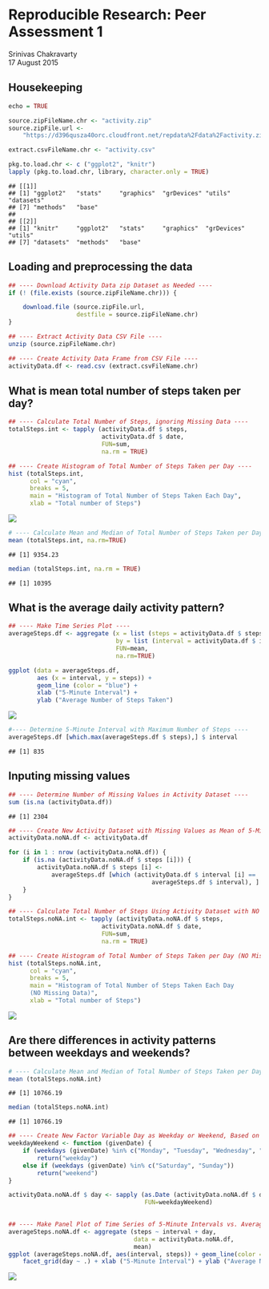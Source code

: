 # Reproducible Research: Peer Assessment 1
Srinivas Chakravarty  
17 August 2015  


## Housekeeping

```r
echo = TRUE

source.zipFileName.chr <- "activity.zip"
source.zipFile.url <-
    "https://d396qusza40orc.cloudfront.net/repdata%2Fdata%2Factivity.zip"

extract.csvFileName.chr <- "activity.csv"

pkg.to.load.chr <- c ("ggplot2", "knitr")
lapply (pkg.to.load.chr, library, character.only = TRUE)
```

```
## [[1]]
## [1] "ggplot2"   "stats"     "graphics"  "grDevices" "utils"     "datasets" 
## [7] "methods"   "base"     
## 
## [[2]]
## [1] "knitr"     "ggplot2"   "stats"     "graphics"  "grDevices" "utils"    
## [7] "datasets"  "methods"   "base"
```


## Loading and preprocessing the data

```r
## ---- Download Activity Data zip Dataset as Needed ----
if (! (file.exists (source.zipFileName.chr))) {

    download.file (source.zipFile.url,
                   destfile = source.zipFileName.chr)
}

## ---- Extract Activity Data CSV File ----
unzip (source.zipFileName.chr)

## ---- Create Activity Data Frame from CSV File ----
activityData.df <- read.csv (extract.csvFileName.chr)
```


## What is mean total number of steps taken per day?

```r
## ---- Calculate Total Number of Steps, ignoring Missing Data ----
totalSteps.int <- tapply (activityData.df $ steps,
                          activityData.df $ date,
                          FUN=sum,
                          na.rm = TRUE) 

## ---- Create Histogram of Total Number of Steps Taken per Day ----
hist (totalSteps.int,
      col = "cyan",
      breaks = 5,
      main = "Histogram of Total Number of Steps Taken Each Day",
      xlab = "Total number of Steps")
```

![](PA1_template_files/figure-html/meanTotalSteps-1.png) 

```r
# ---- Calculate Mean and Median of Total Number of Steps Taken per Day ----
mean (totalSteps.int, na.rm=TRUE)
```

```
## [1] 9354.23
```

```r
median (totalSteps.int, na.rm = TRUE)
```

```
## [1] 10395
```


## What is the average daily activity pattern?

```r
## ---- Make Time Series Plot ----
averageSteps.df <- aggregate (x = list (steps = activityData.df $ steps), 
                              by = list (interval = activityData.df $ interval),
                              FUN=mean,
                              na.rm=TRUE)

ggplot (data = averageSteps.df,
        aes (x = interval, y = steps)) +
        geom_line (color = "blue") +
        xlab ("5-Minute Interval") +
        ylab ("Average Number of Steps Taken")
```

![](PA1_template_files/figure-html/averageDailyActivity-1.png) 

```r
#---- Determine 5-Minute Interval with Maximum Number of Steps ----
averageSteps.df [which.max(averageSteps.df $ steps),] $ interval
```

```
## [1] 835
```


## Inputing missing values

```r
## ---- Determine Number of Missing Values in Activity Dataset ----
sum (is.na (activityData.df))
```

```
## [1] 2304
```

```r
## ---- Create New Activity Dataset with Missing Values as Mean of 5-Minute Interval ----
activityData.noNA.df <- activityData.df

for (i in 1 : nrow (activityData.noNA.df)) {
    if (is.na (activityData.noNA.df $ steps [i])) {
        activityData.noNA.df $ steps [i] <- 
            averageSteps.df [which (activityData.df $ interval [i] == 
                                        averageSteps.df $ interval), ] $ steps
    }
}

## ---- Calculate Total Number of Steps Using Activity Dataset with NO Missing Data ----
totalSteps.noNA.int <- tapply (activityData.noNA.df $ steps,
                          activityData.noNA.df $ date,
                          FUN=sum,
                          na.rm = TRUE) 

## ---- Create Histogram of Total Number of Steps Taken per Day (NO Missing Data) ----
hist (totalSteps.noNA.int,
      col = "cyan",
      breaks = 5,
      main = "Histogram of Total Number of Steps Taken Each Day 
      (NO Missing Data)",
      xlab = "Total number of Steps")
```

![](PA1_template_files/figure-html/inputMissingValues-1.png) 


## Are there differences in activity patterns between weekdays and weekends?

```r
# ---- Calculate Mean and Median of Total Number of Steps Taken per Day (NO Missing Data) ----
mean (totalSteps.noNA.int)
```

```
## [1] 10766.19
```

```r
median (totalSteps.noNA.int)
```

```
## [1] 10766.19
```

```r
## ---- Create New Factor Variable Day as Weekday or Weekend, Based on Date ---- 
weekdayWeekend <- function (givenDate) {
    if (weekdays (givenDate) %in% c("Monday", "Tuesday", "Wednesday", "Thursday", "Friday"))
        return("weekday")
    else if (weekdays (givenDate) %in% c("Saturday", "Sunday"))
        return("weekend")
}

activityData.noNA.df $ day <- sapply (as.Date (activityData.noNA.df $ date),
                                      FUN=weekdayWeekend)
    

## ---- Make Panel Plot of Time Series of 5-Minute Intervals vs. Average Number of Steps ----
averageSteps.noNA.df <- aggregate (steps ~ interval + day,
                                   data = activityData.noNA.df,
                                   mean)
ggplot (averageSteps.noNA.df, aes(interval, steps)) + geom_line(color = "blue") + 
    facet_grid(day ~ .) + xlab ("5-Minute Interval") + ylab ("Average Number of Steps")
```

![](PA1_template_files/figure-html/patternsWeekdaysWeekends-1.png) 
